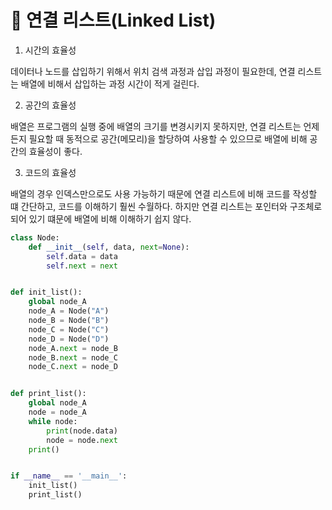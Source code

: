 # :rabbit: 연결 리스트(Linked List)
1. 시간의 효율성

데이터나 노드를 삽입하기 위해서 위치 검색 과정과 삽입 과정이 필요한데, 연결 리스트는 배열에 비해서 삽입하는 과정 시간이 적게 걸린다.

2. 공간의 효율성

배열은 프로그램의 실행 중에 배열의 크기를 변경시키지 못하지만, 연결 리스트는 언제든지 필요할 때 동적으로 공간(메모리)을 할당하여 사용할 수 있으므로 배열에 비해 공간의 효율성이 좋다.

3. 코드의 효율성

배열의 경우 인덱스만으로도 사용 가능하기 때문에 연결 리스트에 비해 코드를 작성할 떄 간단하고, 코드를 이해하기 훨씬 수월하다. 하지만 연결 리스트는 포인터와 구조체로 되어 있기 떄문에 배열에 비해 이해하기 쉽지 않다.

```python
class Node:
    def __init__(self, data, next=None):
        self.data = data
        self.next = next


def init_list():
    global node_A
    node_A = Node("A")
    node_B = Node("B")
    node_C = Node("C")
    node_D = Node("D")
    node_A.next = node_B
    node_B.next = node_C
    node_C.next = node_D


def print_list():
    global node_A
    node = node_A
    while node:
        print(node.data)
        node = node.next
    print()


if __name__ == '__main__':
    init_list()
    print_list()
```
